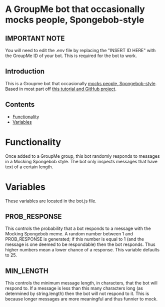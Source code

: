 # A GroupMe bot that occasionally mocks people, Spongebob-style 

## IMPORTANT NOTE

You will need to edit the .env file by replacing the "INSERT ID HERE" with the GroupMe ID of your bot. This is required for the bot to work.

## Introduction

This is a Groupme bot that occasionally [mocks people, Spongebob-style](http://knowyourmeme.com/memes/mocking-spongebob). Based in most part off [this tutorial and GitHub project](https://github.com/groupme/bot-tutorial-nodejs).

## Contents

  * [Functionality](#functionality)
  * [Variables](#variables)

# Functionality <a name="functionality"></a>

Once added to a GroupMe group, this bot randomly responds to messages in a Mocking Spongebob style. The bot only inspects messages that have text of a certain length.

# Variables <a name="variables"></a>

These variables are located in the bot.js file.

## PROB_RESPONSE

This controls the probability that a bot responds to a message with the Mocking Spongebob meme. A random number between 1 and PROB_RESPONSE is generated; if this number is equal to 1 (and the message is one deemed to be respondable) then the bot responds. Thus higher numbers mean a lower chance of a response. This variable defaults to 25.

## MIN_LENGTH

This controls the minimum message length, in characters, that the bot will respond to. If a message is less than this many characters long (as determined by string.length) then the bot will not respond to it. This is because longer messages are more meaningful and thus funnier to mock.